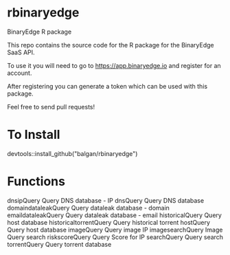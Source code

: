 # rbinaryedge
BinaryEdge R package


This repo contains the source code for the R package for the BinaryEdge SaaS API.

To use it you will need to go to https://app.binaryedge.io and register for an account.

After registering you can generate a token which can be used with this package.

Feel free to send pull requests!

# To Install

devtools::install_github("balgan/rbinaryedge")

# Functions


dnsipQuery	Query DNS database - IP
dnsQuery	Query DNS database
domaindataleakQuery	Query dataleak database - domain
emaildataleakQuery	Query dataleak database - email
historicalQuery	Query host database
historicaltorrentQuery	Query historical torrent
hostQuery	Query host database
imageQuery	Query image IP
imagesearchQuery	Image Query search
riskscoreQuery	Query Score for IP
searchQuery	Query search
torrentQuery	Query torrent database
